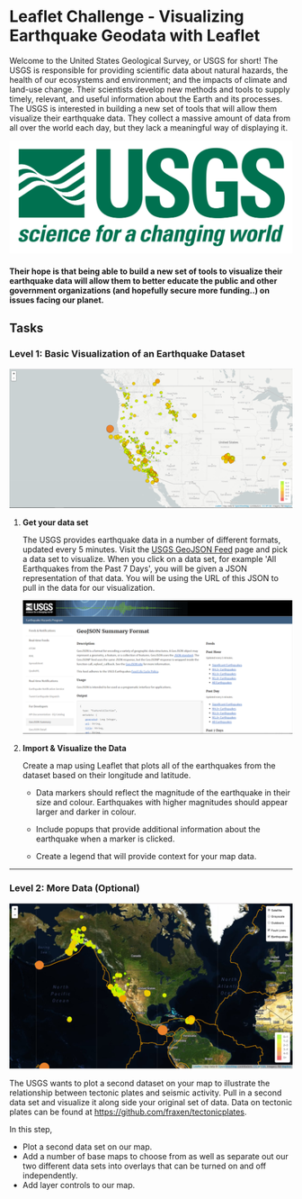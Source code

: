 # Leaflet Challenge - Visualizing Earthquake Geodata with Leaflet

Welcome to the United States Geological Survey, or USGS for short! The USGS is responsible for providing scientific data about natural hazards, the health of our ecosystems and environment; and the impacts of climate and land-use change. Their scientists develop new methods and tools to supply timely, relevant, and useful information about the Earth and its processes. The USGS is interested in building a new set of tools that will allow them visualize their earthquake data. They collect a massive amount of data from all over the world each day, but they lack a meaningful way of displaying it. 

![1-Logo](Images/1-Logo.png)

#### Their hope is that being able to build a new set of tools to visualize their earthquake data will allow them to better educate the public and other government organizations (and hopefully secure more funding..) on issues facing our planet.


## Tasks

### Level 1: Basic Visualization of an Earthquake Dataset

![2-BasicMap](Images/2-BasicMap.png)

1. **Get your data set**

   The USGS provides earthquake data in a number of different formats, updated every 5 minutes. Visit the [USGS GeoJSON Feed](http://earthquake.usgs.gov/earthquakes/feed/v1.0/geojson.php) page and pick a data set to visualize. When you click on a data set, for example 'All Earthquakes from the Past 7 Days', you will be given a JSON representation of that data. You will be using the URL of this JSON to pull in the data for our visualization.

   ![3-Data](Images/3-Data.png)

2. **Import & Visualize the Data**

   Create a map using Leaflet that plots all of the earthquakes from the dataset based on their longitude and latitude.

   * Data markers should reflect the magnitude of the earthquake in their size and colour. Earthquakes with higher magnitudes should appear larger and darker in colour.

   * Include popups that provide additional information about the earthquake when a marker is clicked.

   * Create a legend that will provide context for your map data.

- - -

### Level 2: More Data (Optional)

![5-Advanced](Images/5-Advanced.png)

The USGS wants to plot a second dataset on your map to illustrate the relationship between tectonic plates and seismic activity. Pull in a second data set and visualize it along side your original set of data. Data on tectonic plates can be found at <https://github.com/fraxen/tectonicplates>.

In this step,

* Plot a second data set on our map.
* Add a number of base maps to choose from as well as separate out our two different data sets into overlays that can be turned on and off independently.
* Add layer controls to our map.

